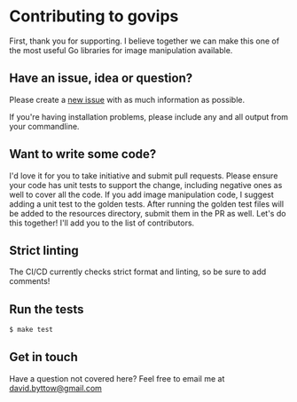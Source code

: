 # Contributing to govips
First, thank you for supporting. I believe together we can make this one of the most useful Go libraries for image manipulation available.

## Have an issue, idea or question?
Please create a [new issue](https://github.com/davidbyttow/govips/issues/new) with as much information as possible.

If you're having installation problems, please include any and all output from your commandline.

## Want to write some code?
I'd love it for you to take initiative and submit pull requests. Please ensure your code has unit tests to support the change, including negative ones as well to cover all the code. If you add image manipulation code, I suggest adding a unit test to the golden tests. After running the golden test files will be added to the resources directory, submit them in the PR as well. Let's do this together! I'll add you to the list of contributors.

## Strict linting
The CI/CD currently checks strict format and linting, so be sure to add comments!

## Run the tests

```bash
$ make test
```

## Get in touch

Have a question not covered here? Feel free to email me at [david.byttow@gmail.com](mailto:david.byttow@gmail.com)
